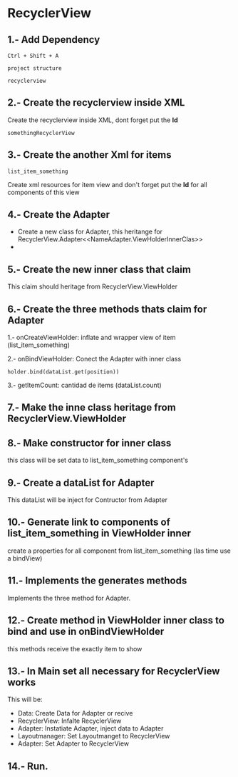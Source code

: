 # RecyclerView

## 1.- Add Dependency 

```
Ctrl + Shift + A 

project structure

recyclerview
```

## 2.- Create the recyclerview inside XML

Create the recyclerview inside XML, dont forget put the **Id**

```
somethingRecyclerView
```

## 3.- Create the another Xml for items

```
list_item_something
```

Create xml resources for item view and don't forget put the **Id** for all components of this view


## 4.- Create the Adapter

- Create a new class for Adapter, this heritange for RecyclerView.Adapter<<NameAdapter.ViewHolderInnerClas>>
- 



## 5.- Create the new inner class that claim 

This claim should heritage from RecyclerView.ViewHolder


## 6.- Create the three methods thats claim for Adapter

1.- onCreateViewHolder: inflate and wrapper view of item (list_item_something)

2.- onBindViewHolder: Conect the Adapter with inner class

```
holder.bind(dataList.get(position))
```

3.- getItemCount: cantidad de items  (dataList.count)


## 7.- Make the inne class heritage from RecyclerView.ViewHolder


## 8.- Make constructor for inner class

this class will be set data to list_item_something component's

## 9.- Create a dataList for Adapter

This dataList will be inject for Contructor from Adapter

## 10.- Generate link to components of list_item_something in ViewHolder inner

create a properties for all component from list_item_something (las time use a bindView)


## 11.- Implements the generates methods

Implements the three method for Adapter.

## 12.- Create method in ViewHolder inner class to bind and use in onBindViewHolder

this methods receive the exactly item to show


## 13.- In Main set all necessary for RecyclerView works

This will be:

- Data: Create Data for Adapter or recive
- RecyclerView: Infalte RecyclerView
- Adapter: Instatiate Adapter, inject data to Adapter 
- Layoutmanager: Set Layoutmanget to RecyclerView
- Adapter: Set Adapter to RecyclerView


## 14.- Run.

